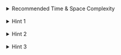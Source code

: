 <br>
<details class="hint-accordion">  
    <summary>Recommended Time & Space Complexity</summary>
    <p>
    You should aim for a solution with <code>O(m * n)</code> time and <code>O(m * n)</code> space, where <code>m</code> is the number of rows and <code>n</code> is the number of columns in the grid.
    </p>
</details>

<br>
<details class="hint-accordion">  
    <summary>Hint 1</summary>
    <p>
    An island is a group of <code>1</code>'s in which every <code>1</code> is reachable from any other <code>1</code> in that group. Can you think of an algorithm that can find the number of groups by visiting a group only once? Maybe there is a recursive way of doing it.
    </p>
</details>

<br>
<details class="hint-accordion">  
    <summary>Hint 2</summary>
    <p>
    We can use the Depth First Search (DFS) algorithm to traverse each group by starting at a cell with <code>1</code> and recursively visiting all the cells that are reachable from that cell and are also <code>1</code>. Can you think about how to find the area of that island? How would you implement this?
    </p>
</details>

<br>
<details class="hint-accordion">  
    <summary>Hint 3</summary>
    <p>
    We traverse the grid, and when we encounter a <code>1</code>, we initialize a variable <code>area</code>. We then start a DFS from that cell to visit all connected <code>1</code>'s recursively, marking them as <code>0</code> to indicate they are visited. At each recursion step, we increment <code>area</code>. After completing the DFS, we update <code>maxArea</code>, which tracks the maximum area of an island in the grid, if <code>maxArea < area</code>. Finally, after traversing the grid, we return <code>maxArea</code>.
    </p>
</details>

